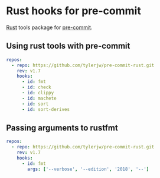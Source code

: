 # Rust hooks for pre-commit

[Rust](https://www.rust-lang.org) tools package for [pre-commit](https://pre-commit.com).

## Using rust tools with pre-commit

```yaml
repos:
  - repo: https://github.com/tylerjw/pre-commit-rust.git
    rev: v1.7
    hooks:
      - id: fmt
      - id: check
      - id: clippy
      - id: machete
      - id: sort
      - id: sort-derives
```

## Passing arguments to rustfmt

```yaml
repos:
  - repo: https://github.com/tylerjw/pre-commit-rust.git
    rev: v1.7
    hooks:
      - id: fmt
        args: ['--verbose', '--edition', '2018', '--']
```
